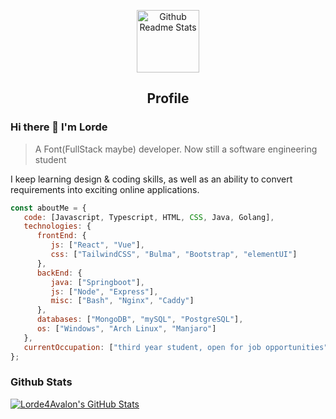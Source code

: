 <p align="center">
 <img width="100px" src="https://res.cloudinary.com/anuraghazra/image/upload/v1594908242/logo_ccswme.svg" align="center" alt="Github Readme Stats" />
 <h2 align="center">Profile</h2>
</p>

### Hi there 👋 I'm Lorde
> A Font(FullStack maybe) developer. Now still a software engineering student


<div>
 <p>
I keep learning design & coding skills, as well as an ability to convert requirements into exciting online applications.
</p>
</div>

```javascript
const aboutMe = {
   code: [Javascript, Typescript, HTML, CSS, Java, Golang],
   technologies: {
      frontEnd: {
         js: ["React", "Vue"],
         css: ["TailwindCSS", "Bulma", "Bootstrap", "elementUI"]
      },
      backEnd: {
         java: ["Springboot"],
         js: ["Node", "Express"],
         misc: ["Bash", "Nginx", "Caddy"]
      },
      databases: ["MongoDB", "mySQL", "PostgreSQL"],
      os: ["Windows", "Arch Linux", "Manjaro"]
   },
   currentOccupation: ["third year student, open for job opportunities"],
};
```

### Github Stats

[![Lorde4Avalon's GitHub Stats](https://github-readme-stats.vercel.app/api?username=Lorde4Avalon&show_icons=true&count_private=true)](https://github.com/Lorde4Avalon)
